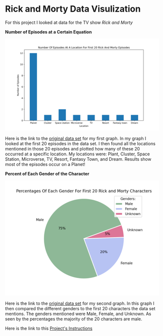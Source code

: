 # Rick and Morty Data Visulization

For this project I looked at data for the TV show _Rick and Morty_

**Number of Episodes at a Certain Equation**

![Episodes VS Location](Episodes_Locations.png)

Here is the link to the [original data set](location.json) for my first graph. In my graph I looked at the first 20 episodes in the data set. I then found all the locations mentioned in those 20 episodes and plotted how many of these 20 occurred at a specific location. My locations were: Plant, Cluster, Space Station, Microverse, TV, Resort, Fantasy Town, and Dream. Results show most of the episodes occur on a Planet!

**Percent of Each Gender of the Character**

![Percent VS Gender](Percent_Gender.png)

Here is the link to the [original data set](character.json) for my second graph. In this graph I then compared the different genders to the first 20 characters the data set mentions. The genders mentioned were Male, Female, and Unknown. As seen by the percentages the majority of the 20 characters are male.

Here is the link to this [Project's Instructions](https://github.com/mikeizbicki/cmc-csci040/tree/2021fall/hw_02)
